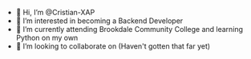- 👋 Hi, I’m @Cristian-XAP
- 👀 I’m interested in becoming a Backend Developer
- 🌱 I’m currently attending Brookdale Community College and learning Python on my own
- 💞️ I’m looking to collaborate on (Haven't gotten that far yet)

<!---
Cristian-XAP/Cristian-XAP is a ✨ special ✨ repository because its `README.md` (this file) appears on your GitHub profile.
You can click the Preview link to take a look at your changes.
--->

